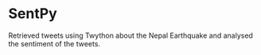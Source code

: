 # SentPy
Retrieved tweets using Twython about the Nepal Earthquake and analysed the sentiment of the tweets.
